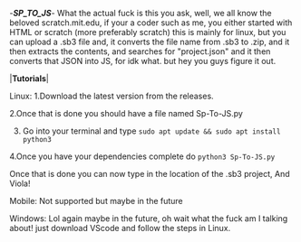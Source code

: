 -_**SP_TO_JS**_-
What the actual fuck is this you ask, well, we all know the beloved scratch.mit.edu, if your a coder such as me, you either started with HTML or scratch (more preferably scratch)
this is mainly for linux, but you can upload a .sb3 file and, it converts the file name from .sb3 to .zip, and it then extracts the contents, and searches for "project.json"
and it then converts that JSON into JS, for idk what. but hey you guys figure it out.


|**Tutorials**|

Linux:
1.Download the latest version from the releases.

2.Once that is done you should have a file named Sp-To-JS.py

3. Go into your terminal and type ```sudo apt update && sudo apt install python3```

4.Once you have your dependencies complete do ```python3 Sp-To-JS.py```


Once that is done you can now type in the location of the .sb3 project, And Viola!


Mobile:
Not supported but maybe in the future


Windows: 
Lol again maybe in the future, oh wait what the fuck am I talking about! just download VScode and follow the steps in Linux.
